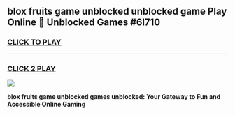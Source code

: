 
## blox fruits game unblocked unblocked game Play Online 👋 Unblocked Games #6l710
<h3>
<a href="https://premium.freeplayer.one?title=blox_fruits_game_unblocked&ref=21F">CLICK TO PLAY</a></h3>
<hr>

<h3>
<a href="https://premium.freeplayer.one?title=blox_fruits_game_unblocked&ref=21F">CLICK 2 PLAY</a>
  
</h3>

<a href="https://premium.freeplayer.one?title=blox_fruits_game_unblocked&ref=21F/"><img src="https://clearcache.store/games.png"></a>


**blox fruits game unblocked games unblocked: Your Gateway to Fun and Accessible Online Gaming**
